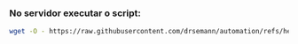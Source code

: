 ### No servidor executar o script:

```bash
wget -O - https://raw.githubusercontent.com/drsemann/automation/refs/heads/main/shellscript/posinstall-debian.sh | bash
```